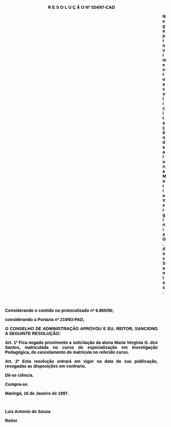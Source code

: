 <BODY TEXT="#000000">

<B><FONT FACE="Arial">
<P ALIGN="CENTER">R E S O L U &Ccedil; &Atilde; O Nº 024/97-CAD</P>
<DIR>
<DIR>
<DIR>
<DIR>
<DIR>
<DIR>
<DIR>
<DIR>
<DIR>
<DIR>
<DIR>
<DIR>
<DIR>

<P ALIGN="JUSTIFY">Nega provimento a solicita&ccedil;&atilde;o da aluna Maria Verg&iacute;nia G. dos Santos.</P>
</B>
<P>&nbsp;</P></DIR>
</DIR>
</DIR>
</DIR>
</DIR>
</DIR>
</DIR>
</DIR>
</DIR>
</DIR>
</DIR>
</DIR>
</DIR>

<P>Considerando o contido no <B>protocolizado nº 6.865/96</B>;</P>
<P>considerando a Portaria nº 219/93-PAD,</P>

<B><P ALIGN="JUSTIFY">O CONSELHO DE ADMINISTRA&Ccedil;&Atilde;O APROVOU E EU, REITOR, SANCIONO A SEGUINTE RESOLU&Ccedil;&Atilde;O:</P>
</B>
<B><P ALIGN="JUSTIFY">Art. 1º  </B>Fica negado provimento a solicita&ccedil;&atilde;o da aluna <B>Maria Verg&iacute;nia G. dos Santos, </B>matriculada no curso de especializa&ccedil;&atilde;o em Investiga&ccedil;&atilde;o Pedag&oacute;gica, de cancelamento de matr&iacute;cula no referido curso.</P>
<B><P ALIGN="JUSTIFY">Art. 2º  </B>Esta resolu&ccedil;&atilde;o entrar&aacute; em vigor na data de sua publica&ccedil;&atilde;o, revogadas as disposi&ccedil;&otilde;es em contrario.</P>
<P ALIGN="JUSTIFY">D&ecirc;-se ci&ecirc;ncia.</P>
<P ALIGN="JUSTIFY">Cumpra-se.</P>
<P ALIGN="JUSTIFY"></P>
<P ALIGN="JUSTIFY">Maring&aacute;, 16 de Janeiro de 1997.</P>
<P ALIGN="JUSTIFY"></P>
<P ALIGN="JUSTIFY">&nbsp;</P>
<P ALIGN="JUSTIFY">Luiz Antonio de Souza</P>
<B><P ALIGN="JUSTIFY">Reitor</P>
</B><P ALIGN="JUSTIFY"></P>
<P ALIGN="JUSTIFY">&nbsp;</P></FONT></BODY>
